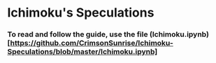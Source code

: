 # Ichimoku's Speculations

### To read and follow the guide, use the file (Ichimoku.ipynb)[https://github.com/CrimsonSunrise/Ichimoku-Speculations/blob/master/Ichimoku.ipynb]
